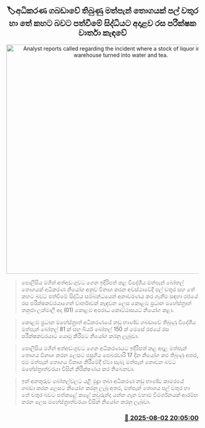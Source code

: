 <p align='center'><b><h2 align='center' title='Analyst reports called regarding the incident where a stock of liquor in the court warehouse turned into water and tea.'>🏷අධිකරණ ගබඩාවේ තිබුණු මත්පැන් තොගයක් පල් වතුර හා තේ කහට බවට පත්වීමේ සිද්ධියට අදාළව රස පරීක්ෂක වාර්තා කැඳවේ</h2></b></p>
<p align='center'><img src='https://helakuru.sgp1.cdn.digitaloceanspaces.com/esana/images/lib/court-2[1].jpg' width='600' alt='Analyst reports called regarding the incident where a stock of liquor in the court warehouse turned into water and tea.'></p>

> පොලීසිය මගින් අත්අඩංගුවට ගෙන ඉදිරිපත් කළ විදේශීය මත්පැන් බෝතල් තොගයක් අධිකරණ නියෝග අනුව විනාශ කරන අවස්ථාවේදී පල් වතුර සහ තේ කහට බවට පත්වීමේ සිද්ධිය සම්බන්ධයෙන් අනාවරණය කර ගැනීම සඳහා රජයේ රස පරීක්ෂකවරයාගෙන් වාර්තාවක් කැඳවන ලෙස කොළඹ ප්‍රධාන මහේස්ත්‍රාත් තනුජා ලක්මාලී අද (01) කොළඹ අපරාධ කොට්ඨාසයට නියෝග කළා.

> කොළඹ ප්‍රධාන මහේස්ත්‍රාත් අධිකරණයේ නඩු භාණ්ඩ ගබඩාවේ තිබුණු විදේශීය මත්පැන් බෝතල් 81 ක් සහ බියර් බෝතල් 150 ක් මෙසේ රජයේ රස පරීක්ෂකවරයාට යොමු කිරීමට නියෝග කරනු ලැබුවා.

> පොලිසිය මගින් අත්අඩංගුවට ගෙන අධිකරණයට ඉදිරිපත් කළ අදාළ මත්පැන් තොගය විනාශ කරන ලෙසට පසුගිය පෙබරවාරි 17 දින නියෝග කර තිබුණු අතර, එම මත්පැන් තොගය විනාශ කිරීමේදී ඒවා සැබෑ මත්පැන් නොවන බවට මහේස්ත්‍රාත්වරයා විසින් නිරීක්ෂණය කර තිබෙනවා.

> ඉන් අනතුරුව බෝතල්වලට යළි මුද්‍රා තබා අධිකරණ නඩු භාණ්ඩ කාමරයේ ගබඩා කරන ලෙසට නියෝග කරනු ලැබූ අතර, මත්පැන් තොගය පල් වතුර හා තේ වතුර බවට පත්කළේ කළේ කවුරුන්ද යන්න ගැන වහාම විමර්ශනයක් ආරම්භ කරන ලෙස මහේස්ත්‍රාත්වරයා විසින් නියෝග කරනු ලැබුවා.



<h3 align='right'><a href='https://www.helakuru.lk/esana/p/112384/'>📅 2025-08-02 20:05:00</a></h3>
